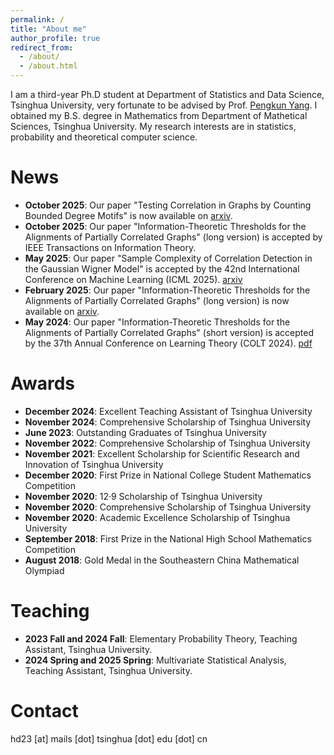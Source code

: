```yaml
---
permalink: /
title: "About me"
author_profile: true
redirect_from: 
  - /about/
  - /about.html
---
```


I am a third-year Ph.D student at Department of Statistics and Data Science, Tsinghua University, very fortunate to be advised by Prof. [Pengkun Yang](https://www.stat.tsinghua.edu.cn/info/1023/2411.htm).
I obtained my B.S. degree in Mathematics from Department of Mathetical Sciences, Tsinghua University. My research interests are in statistics, probability and theoretical computer science.

News
======
* **October 2025**: Our paper "Testing Correlation in Graphs by Counting Bounded Degree Motifs" is now available on [arxiv](https://www.arxiv.org/abs/2510.25289).
* **October 2025**: Our paper "Information-Theoretic Thresholds for the Alignments of Partially Correlated Graphs" (long version) is accepted by IEEE Transactions on Information Theory.
* **May 2025**: Our paper "Sample Complexity of Correlation Detection in the Gaussian Wigner Model" is accepted by the 42nd International Conference on Machine Learning (ICML 2025). [arxiv](https://arxiv.org/abs/2505.14138)
* **February 2025**: Our paper "Information-Theoretic Thresholds for the Alignments of Partially Correlated Graphs" (long version) is now available on [arxiv](https://arxiv.org/abs/2406.05428).
* **May 2024**: Our paper "Information-Theoretic Thresholds for the Alignments of Partially Correlated Graphs" (short version) is accepted by the 37th Annual Conference on Learning Theory (COLT 2024). [pdf](https://proceedings.mlr.press/v247/huang24b.html)


Awards
======
* **December 2024**: Excellent Teaching Assistant of Tsinghua University
* **November 2024**: Comprehensive Scholarship of Tsinghua University
* **June 2023**: Outstanding Graduates of Tsinghua University
* **November 2022**: Comprehensive Scholarship of Tsinghua University
* **November 2021**: Excellent Scholarship for Scientific Research and Innovation of Tsinghua University  
* **December 2020**: First Prize in National College Student Mathematics Competition  
* **November 2020**: 12·9 Scholarship of Tsinghua University  
* **November 2020**: Comprehensive Scholarship of Tsinghua University  
* **November 2020**: Academic Excellence Scholarship of Tsinghua University
* **September 2018**: First Prize in the National High School Mathematics Competition
* **August 2018**: Gold Medal in the Southeastern China Mathematical Olympiad

Teaching
======
* **2023 Fall and 2024 Fall**: Elementary Probability Theory, Teaching Assistant, Tsinghua University.
* **2024 Spring and 2025 Spring**: Multivariate Statistical Analysis, Teaching Assistant, Tsinghua University.

Contact
======
hd23 [at] mails [dot] tsinghua [dot] edu [dot] cn
